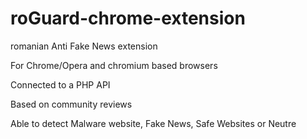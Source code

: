 # roGuard-chrome-extension
romanian Anti Fake News extension

For Chrome/Opera and chromium based browsers

Connected to a PHP API

Based on community reviews

Able to detect Malware website, Fake News, Safe Websites or Neutre